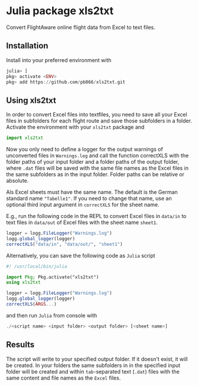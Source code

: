 Julia package xls2txt
=====================

Convert FlightAware online flight data from Excel to text files.


Installation
------------

Install into your preferred environment with

```julia
julia> ]
pkg> activate <ENV>
pkg> add https://github.com/pb866/xls2txt.git
```


Using xls2txt
-------------

In order to convert Excel files into textfiles, you need to save all your Excel files
in subfolders for each flight route and save those subfolders in a folder.
Activate the environment with your `xls2txt` package and

```julia
import xls2txt
```

Now you only need to define a logger for the output warnings of unconverted files
in `Warnings.log` and call the function correctXLS with the folder paths of your
input folder and a folder paths of the output folder, where `.dat` files will be
saved with the same file names as the Excel files in the same subfolders as in the
input folder. Folder paths can be relative or absolute.

Als Excel sheets must have the same name. The default is the German standard name
`"Tabelle1"`. If you need to change that name, use an optional third input argument
in `correctXLS` for the sheet name.

E.g., run the following code in the REPL to convert Excel files in `data/in`
to text files in `data/out` of Excel files with the sheet name `sheet1`.

```julia
logger = logg.FileLogger("Warnings.log")
logg.global_logger(logger)
correctXLS("data/in", "data/out/", "sheet1")
```

Alternatively, you can save the following code as `Julia` script

```julia
#! /usr/local/bin/julia

import Pkg; Pkg.activate("xls2txt")
using xls2txt

logger = logg.FileLogger("Warnings.log")
logg.global_logger(logger)
correctXLS(ARGS...)
```

and then run `Julia` from console with

```julia
./<script name> <input folder> <output folder> [<sheet name>]
```


Results
-------

The script will write to your specified output folder. If it doesn't exist, it will
be created. In your folders the same subfolders in in the specified input folder
will be created and within `tab`-separated text (`.dat`) files with the same content
and file names as the `Excel` files.
